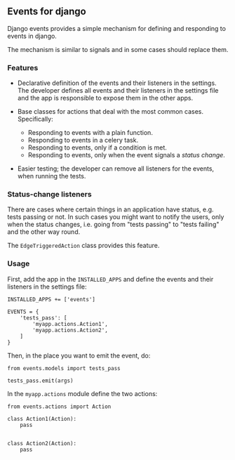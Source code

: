 ## Events for django

Django events provides a simple mechanism for defining and responding to events
in django.

The mechanism is similar to signals and in some cases should replace them.


### Features

- Declarative definition of the events and their listeners in the settings. The
  developer defines all events and their listeners in the settings file and the
  app is responsible to expose them in the other apps.
- Base classes for actions that deal with the most common cases. Specifically:

    - Responding to events with a plain function.
    - Responding to events in a celery task.
    - Responding to events, only if a condition is met.
    - Responding to events, only when the event signals a *status change*.

- Easier testing; the developer can remove all listeners for the events, when
  running the tests.


### Status-change listeners

There are cases where certain things in an application have status, e.g. tests
passing or not. In such cases you might want to notify the users, only when the
status changes, i.e. going from "tests passing" to "tests failing" and the other
way round.

The `EdgeTriggeredAction` class provides this feature.


### Usage

First, add the app in the `INSTALLED_APPS` and define the events and their
listeners in the settings file:

    INSTALLED_APPS += ['events']

    EVENTS = {
        'tests_pass': [
            'myapp.actions.Action1',
            'myapp.actions.Action2',
        ]
    }

Then, in the place you want to emit the event, do:

    from events.models import tests_pass

    tests_pass.emit(args)


In the `myapp.actions` module define the two actions:

    from events.actions import Action

    class Action1(Action):
        pass


    class Action2(Action):
        pass

